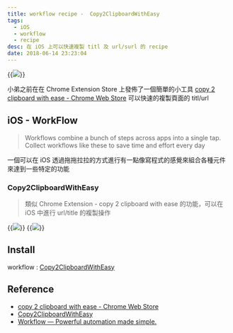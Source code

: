 ```yaml
---
title: workflow recipe -  Copy2ClipboardWithEasy
tags:
  - iOS
  - workflow
  - recipe
desc: 在 iOS 上可以快速複製 titl 及 url/surl 的 recipe
date: 2018-06-14 23:23:04
---
```


{{<img src="images/posts/ad1280x800.jpg">}}

小弟之前在在 Chrome Extension Store 上發佈了一個簡單的小工具 [copy 2 clipboard with ease - Chrome Web Store](https://chrome.google.com/webstore/detail/copy-2-clipboard-with-eas/hiiobhaaokpmdmkkcaokdlanlemmcoah) 可以快速的複製頁面的 titl/url

## iOS - WorkFlow
> Workflows combine a bunch of steps across apps into a single tap. Collect workflows like these to save time and effort every day

一個可以在 iOS 透過拖拖拉拉的方式進行有一點像寫程式的感覺來組合各種元件來達到一些特定的功能

### Copy2ClipboardWithEasy
> 類似 Chrome Extension - copy 2 clipboard with ease 的功能，可以在 iOS 中進行 url/title 的複製操作

{{<img src="images/posts/ios-workflow-1.PNG">}}
{{<img src="images/posts/ios-workflow-2.PNG">}}

<!--more-->

## Install 

workflow : [Copy2ClipboardWithEasy](https://workflow.is/workflows/f7a238967381488d8ecf9328334e20c3)

## Reference
- [copy 2 clipboard with ease - Chrome Web Store](https://chrome.google.com/webstore/detail/copy-2-clipboard-with-eas/hiiobhaaokpmdmkkcaokdlanlemmcoah)
- [Copy2ClipboardWithEasy](https://workflow.is/workflows/f7a238967381488d8ecf9328334e20c3)
- [Workflow — Powerful automation made simple.](https://workflow.is/)
